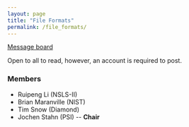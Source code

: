 ```yaml
---
layout: page
title: "File Formats"
permalink: /file_formats/
---
```


[Message board](https://gitter.im/reflectivity/file_formats) 

Open to all to read, however, an account is required to post.

### Members

- Ruipeng Li (NSLS-II)
- Brian Maranville (NIST) 
- Tim Snow (Diamond)
- Jochen Stahn (PSI) -- **Chair**
